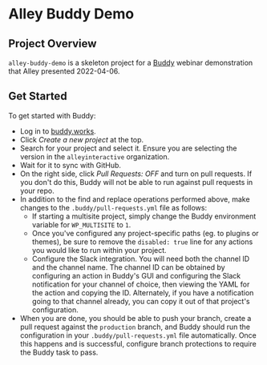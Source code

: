# Alley Buddy Demo

## Project Overview

`alley-buddy-demo` is a skeleton project for a [Buddy](https://buddy.works) webinar demonstration that Alley presented 2022-04-06.

## Get Started

To get started with Buddy:
* Log in to [buddy.works](https://buddy.works).
* Click *Create a new project* at the top.
* Search for your project and select it. Ensure you are selecting the version in the `alleyinteractive` organization.
* Wait for it to sync with GitHub.
* On the right side, click *Pull Requests: OFF* and turn on pull requests. If you don't do this, Buddy will not be able to run against pull requests in your repo.
* In addition to the find and replace operations performed above, make changes to the `.buddy/pull-requests.yml` file as follows:
	* If starting a multisite project, simply change the Buddy environment variable for `WP_MULTISITE` to `1`.
    * Once you've configured any project-specific paths (eg. to plugins or themes), be sure to remove the `disabled: true` line for any actions you would like to run within your project.
	* Configure the Slack integration. You will need both the channel ID and the channel name. The channel ID can be obtained by configuring an action in Buddy's GUI and configuring the Slack notification for your channel of choice, then viewing the YAML for the action and copying the ID. Alternately, if you have a notification going to that channel already, you can copy it out of that project's configuration.
* When you are done, you should be able to push your branch, create a pull request against the `production` branch, and Buddy should run the configuration in your `.buddy/pull-requests.yml` file automatically. Once this happens and is successful, configure branch protections to require the Buddy task to pass.

